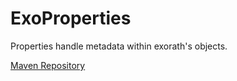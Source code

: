 # ExoProperties
Properties handle metadata within exorath's objects. 

[Maven Repository](http://tools.inventivetalent.org/resource-util/description/maven/?repoId=ServerCommunication.maven.snapshots&repoUrl=https%3A%2F%2Fraw.github.com%2FExorath%2FExoProperties%2Fmvn-repo%2F&groupId=com.exorath&artifactId=ExoProperties&version=1.0.1)
